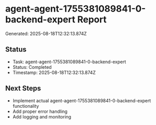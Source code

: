 # agent-agent-1755381089841-0-backend-expert Report

Generated: 2025-08-18T12:32:13.874Z

## Status
- Task: agent-agent-1755381089841-0-backend-expert
- Status: Completed
- Timestamp: 2025-08-18T12:32:13.874Z

## Next Steps
- Implement actual agent-agent-1755381089841-0-backend-expert functionality
- Add proper error handling
- Add logging and monitoring
